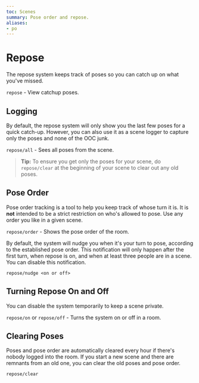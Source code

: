```yaml
---
toc: Scenes
summary: Pose order and repose.
aliases:
- po
---
```

# Repose

The repose system keeps track of poses so you can catch up on what you've missed.  

`repose` - View catchup poses.

## Logging

By default, the repose system will only show you the last few poses for a quick catch-up.  However, you can also use it as a scene logger to capture only the poses and none of the OOC junk.  

`repose/all` - Sees all poses from the scene.

> **Tip:** To ensure you get only the poses for your scene, do `repose/clear` at the beginning of your scene to clear out any old poses.

## Pose Order

Pose order tracking is a tool to help you keep track of whose turn it is.  It is **not** intended to be a strict restriction on who's allowed to pose.  Use any order you like in a given scene.

`repose/order` - Shows the pose order of the room.

By default, the system will nudge you when it's your turn to pose, according to the established pose order.  This notification will only happen after the first turn, when repose is on, and when at least three people are in a scene.  You can disable this notification.

`repose/nudge <on or off>`

## Turning Repose On and Off

You can disable the system temporarily to keep a scene private.

`repose/on` or `repose/off` - Turns the system on or off in a room.

## Clearing Poses

Poses and pose order are automatically cleared every hour if there's nobody logged into the room.  If you start a new scene and there are remnants from an old one, you can clear the old poses and pose order.

`repose/clear`
